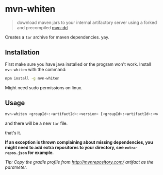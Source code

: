 # mvn-whiten

> download maven jars to your internal artifactory server
> using a forked and precompiled [mvn-dd](https://github.com/AlexK-IL/mvn-dd)

Creates a `tar` archive for maven dependencies. yay.

## Installation
First make sure you have java installed or the program won't work.
Install `mvn-whiten` with the command:

```bash
npm install -g mvn-whiten
```
Might need sudo permissions on linux.

## Usage

```bash
mvn-whiten <groupId>:<artifactId>:<version> [<groupId>:<artifactId>:<version> ...]
```

and there will be a new `tar` file.

that's it.

**If an exception is thrown complaining about missing dependencies, you might need to add extra repositores to your directory, see `extra-repos.json` for example.**

*Tip: Copy the gradle profile from http://mvnrepository.com/ artifact as the parameter.*
